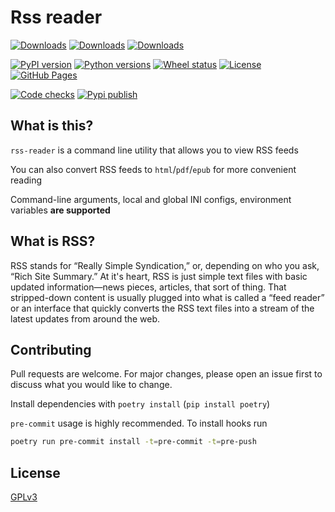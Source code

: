 # Rss reader

[![Downloads](https://pepy.tech/badge/rss-reader)](https://pepy.tech/project/rss-reader)
[![Downloads](https://pepy.tech/badge/rss-reader/month)](https://pepy.tech/project/rss-reader/month)
[![Downloads](https://pepy.tech/badge/rss-reader/week)](https://pepy.tech/project/rss-reader/week)

[![PyPI version](https://img.shields.io/pypi/v/rss-reader)](https://pypi.org/project/rss-reader)
[![Python versions](https://img.shields.io/pypi/pyversions/rss-reader)](https://pypi.org/project/rss-reader)
[![Wheel status](https://img.shields.io/pypi/wheel/rss-reader)](https://pypi.org/project/rss-reader)
[![License](https://img.shields.io/pypi/l/rss-reader?color=success)](https://github.com/dhvcc/rss-reader/blob/master/LICENSE)
[![GitHub Pages](https://badgen.net/github/status/dhvcc/rss-reader/gh-pages?label=docs)](https://dhvcc.github.io/rss-reader#documentation)

[![Code checks](https://github.com/dhvcc/rss-reader/workflows/Code%20checks/badge.svg)](https://github.com/dhvcc/rss-reader/actions?query=workflow%3A%22Code+checks%22)
[![Pypi publish](https://github.com/dhvcc/rss-reader/workflows/Pypi%20publish/badge.svg)](https://github.com/dhvcc/rss-reader/actions?query=workflow%3A%22Pypi+publish%22)

## What is this?

`rss-reader` is a command line utility that allows you to view RSS feeds

You can also convert RSS feeds to `html`/`pdf`/`epub` for more convenient reading

Command-line arguments, local and global INI configs, environment variables **are supported**

## What is RSS?

RSS stands for “Really Simple Syndication,”
or, depending on who you ask, “Rich Site Summary.” At it's heart, RSS is
just simple text files with basic updated information—news pieces,
articles, that sort of thing. That stripped-down content is usually
plugged into what is called a “feed reader” or an interface that quickly
converts the RSS text files into a stream of the latest updates from
around the web.

## Contributing

Pull requests are welcome. For major changes, please open an issue first
to discuss what you would like to change.

Install dependencies with `poetry install` (`pip install poetry`)

`pre-commit` usage is highly recommended. To install hooks run

```bash
poetry run pre-commit install -t=pre-commit -t=pre-push
```

## License

[GPLv3](https://github.com/dhvcc/rss-reader/blob/master/LICENSE)
